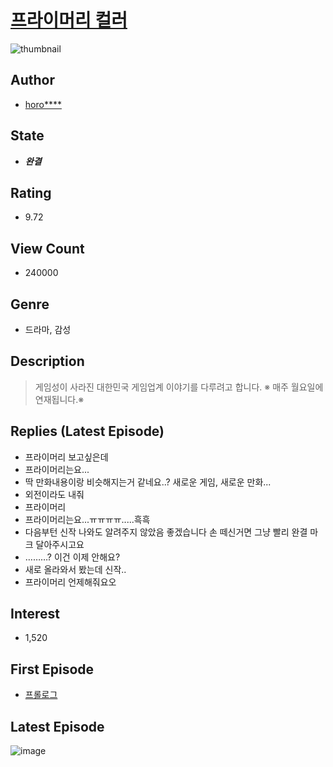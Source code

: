 # [프라이머리 컬러](https://comic.naver.com/bestChallenge/list?titleId=762031)
![thumbnail](https://image-comic.pstatic.net/user_contents_data/challenge_comic/2021/02/17/341132/thumbnail_202x164021e3397_99af_433d_a364_af5315fbb85a_00002695.JPEG)

## Author
- [horo****](https://comic.naver.com/artistTitle?id=341132)

## State
- ***완결***

## Rating
- 9.72

## View Count
- 240000

## Genre
- 드라마, 감성

## Description
> 게임성이 사라진 대한민국 게임업계 이야기를 다루려고 합니다. ※ 매주 월요일에 연재됩니다.※

## Replies (Latest Episode)
- 프라이머리 보고싶은데
- 프라이머리는요...
- 딱 만화내용이랑 비슷해지는거 같네요..? 새로운 게임, 새로운 만화...
- 외전이라도 내줘
- 프라이머리
- 프라이머리는요...ㅠㅠㅠㅠ.....흑흑
- 다음부턴 신작 나와도 알려주지 않았음 좋겠습니다 손 떼신거면 그냥 빨리 완결 마크 달아주시고요
- ………? 이건 이제 안해요?
- 새로 올라와서 봤는데 신작..
- 프라이머리 언제해줘요오

## Interest
- 1,520

## First Episode
- [프롤로그](https://comic.naver.com/bestChallenge/detail?titleId=762031&no=1)

## Latest Episode
![image](https://image-comic.pstatic.net/user_contents_data/challenge_comic/2021/12/27/341132/upload_3977633072097223777.jpeg)
